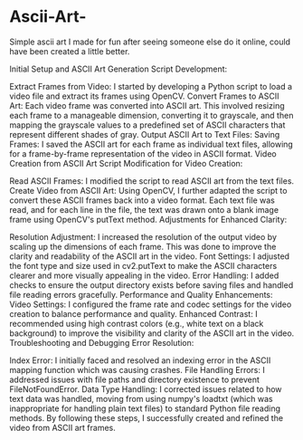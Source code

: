 # Ascii-Art-
Simple ascii art I made for fun after seeing someone else do it online, could have been created a little better.

Initial Setup and ASCII Art Generation
Script Development:

Extract Frames from Video: I started by developing a Python script to load a video file and extract its frames using OpenCV.
Convert Frames to ASCII Art: Each video frame was converted into ASCII art. This involved resizing each frame to a manageable dimension, converting it to grayscale, and then mapping the grayscale values to a predefined set of ASCII characters that represent different shades of gray.
Output ASCII Art to Text Files:
Saving Frames: I saved the ASCII art for each frame as individual text files, allowing for a frame-by-frame representation of the video in ASCII format.
Video Creation from ASCII Art
Script Modification for Video Creation:

Read ASCII Frames: I modified the script to read ASCII art from the text files.
Create Video from ASCII Art: Using OpenCV, I further adapted the script to convert these ASCII frames back into a video format. Each text file was read, and for each line in the file, the text was drawn onto a blank image frame using OpenCV's putText method.
Adjustments for Enhanced Clarity:

Resolution Adjustment: I increased the resolution of the output video by scaling up the dimensions of each frame. This was done to improve the clarity and readability of the ASCII art in the video.
Font Settings: I adjusted the font type and size used in cv2.putText to make the ASCII characters clearer and more visually appealing in the video.
Error Handling: I added checks to ensure the output directory exists before saving files and handled file reading errors gracefully.
Performance and Quality Enhancements:
Video Settings: I configured the frame rate and codec settings for the video creation to balance performance and quality.
Enhanced Contrast: I recommended using high contrast colors (e.g., white text on a black background) to improve the visibility and clarity of the ASCII art in the video.
Troubleshooting and Debugging
Error Resolution:

Index Error: I initially faced and resolved an indexing error in the ASCII mapping function which was causing crashes.
File Handling Errors: I addressed issues with file paths and directory existence to prevent FileNotFoundError.
Data Type Handling: I corrected issues related to how text data was handled, moving from using numpy's loadtxt (which was inappropriate for handling plain text files) to standard Python file reading methods.
By following these steps, I successfully created and refined the video from ASCII art frames.
